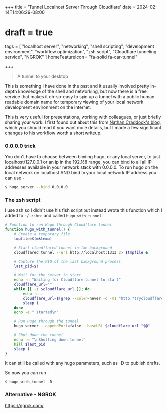 +++
title = 'Tunnel Localhost Server Through Cloudflare'
date = 2024-02-14T14:06:29-08:00
# draft = true
tags = [
    "localhost server",
    "networking",
    "shell scripting",
    "development environment",
    "workflow optimization",
    "zsh script",
    "Cloudflare tunneling service",
    "NGROK"
]
homeFeatureIcon = "fa-solid fa-car-tunnel"

+++

> A tunnel to your desktop

This is something I have done in the past and it usually involved pretty in-depth knowledge of the shell and networking, but now there is a free service that makes it oh-so-easy to spin up a tunnel with a public human readable domain name for temporary viewing of your local network development environment on the internet. 

<!--more-->

This is very useful for presentations, working with colleagues, or just briefly sharing your work.  I first found out about this from [Nathan Craddock's blog](https://nathancraddock.com/blog/hugo-server-on-local-and-public-networks), which you should read if you want more details, but I made a few significant changes to his workflow worth a short writeup.

### 0.0.0.0 trick

You don't have to choose between binding hugo, or any local server, to just localhost/127.0.0.1 or an ip in the 192.168 range, you can bind to all all IP addresses available in your network stack with 0.0.0.0. To run hugo on the local network on localhost AND bind to your local network IP address you can use -

```bash
$ hugo server --bind 0.0.0.0
```

### The zsh script

I use zsh so I didn't use his fish script but instead wrote this function which I added to `~/.zshrc` and called `hugo_with_tunnel`.

```zsh
# Function to run Hugo through Cloudflare tunnel
function hugo_with_tunnel() {
    # Create a temporary file
    tmpfile=$(mktemp)

    # Start cloudflared tunnel in the background
    cloudflared tunnel --url http://localhost:1313 2> $tmpfile &

    # Capture the PID of the last background process
    last_pid=$!

    # Wait for the server to start
    echo -n "Waiting for Cloudflare tunnel to start"
    cloudflare_url=""
    while [[ -z $cloudflare_url ]]; do
        echo -n .
        cloudflare_url=$(grep --color=never -o -m1 "http.*trycloudflare.com" $tmpfile)
        sleep 1
    done
    echo -e " started\n"

    # Run Hugo through the tunnel
    hugo server --appendPort=false --baseURL $cloudflare_url "$@"

    # Shut down the tunnel
    echo -e "\nShutting down tunnel"
    kill $last_pid
    sleep 1
}
```

It can still be called with any hugo parameters, such as -D to publish drafts.

So now you can run -

```
$ hugo_with_tunnel -D
```

### Alternative - NGROK

https://ngrok.com/